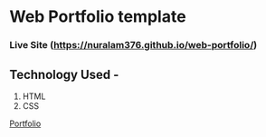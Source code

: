# Web Portfolio template

### Live Site (https://nuralam376.github.io/web-portfolio/)

## Technology Used -

1. HTML
2. CSS

[Portfolio][portfolio]

[portfolio]: https://nur-a-alam.me/
